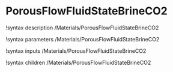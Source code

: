 <!-- MOOSE Documentation Stub: Remove this when content is added. -->

# PorousFlowFluidStateBrineCO2

!syntax description /Materials/PorousFlowFluidStateBrineCO2

!syntax parameters /Materials/PorousFlowFluidStateBrineCO2

!syntax inputs /Materials/PorousFlowFluidStateBrineCO2

!syntax children /Materials/PorousFlowFluidStateBrineCO2
